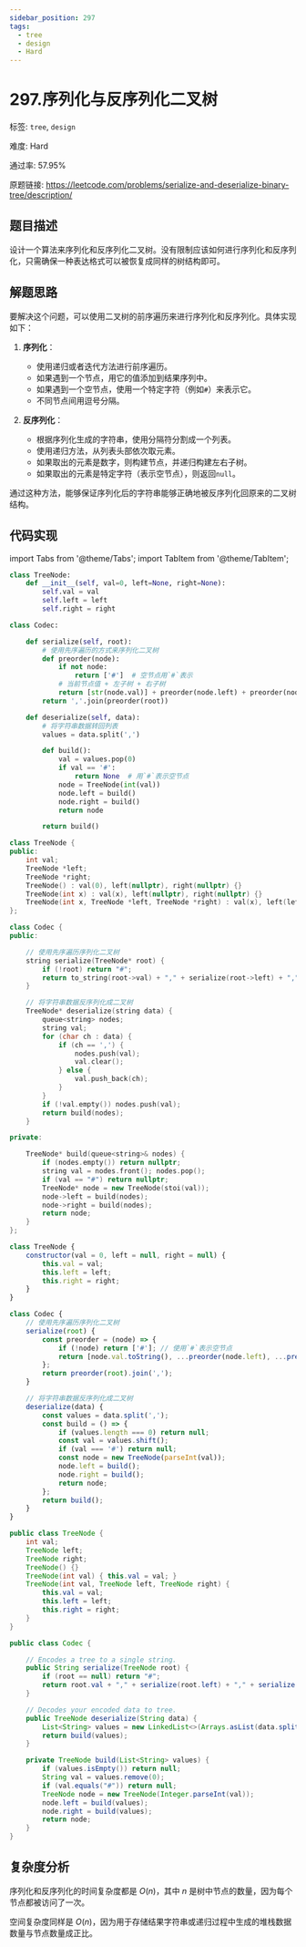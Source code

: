 ```yaml
---
sidebar_position: 297
tags:
  - tree
  - design
  - Hard
---
```


# 297.序列化与反序列化二叉树

标签: `tree`, `design`

难度: Hard

通过率: 57.95%

原题链接: https://leetcode.com/problems/serialize-and-deserialize-binary-tree/description/

## 题目描述
设计一个算法来序列化和反序列化二叉树。没有限制应该如何进行序列化和反序列化，只需确保一种表达格式可以被恢复成同样的树结构即可。

## 解题思路
要解决这个问题，可以使用二叉树的前序遍历来进行序列化和反序列化。具体实现如下：

1. **序列化**：
   - 使用递归或者迭代方法进行前序遍历。
   - 如果遇到一个节点，用它的值添加到结果序列中。
   - 如果遇到一个空节点，使用一个特定字符（例如`#`）来表示它。
   - 不同节点间用逗号分隔。

2. **反序列化**：
   - 根据序列化生成的字符串，使用分隔符分割成一个列表。
   - 使用递归方法，从列表头部依次取元素。
   - 如果取出的元素是数字，则构建节点，并递归构建左右子树。
   - 如果取出的元素是特定字符（表示空节点），则返回`null`。

通过这种方法，能够保证序列化后的字符串能够正确地被反序列化回原来的二叉树结构。

## 代码实现
import Tabs from '@theme/Tabs';
import TabItem from '@theme/TabItem';

<Tabs>
<TabItem value="python" label="Python">

```python
class TreeNode:
    def __init__(self, val=0, left=None, right=None):
        self.val = val
        self.left = left
        self.right = right

class Codec:

    def serialize(self, root):
        # 使用先序遍历的方式来序列化二叉树
        def preorder(node):
            if not node:
                return ['#']  # 空节点用`#`表示
            # 当前节点值 + 左子树 + 右子树
            return [str(node.val)] + preorder(node.left) + preorder(node.right)
        return ','.join(preorder(root))

    def deserialize(self, data):
        # 将字符串数据转回列表
        values = data.split(',')

        def build():
            val = values.pop(0)
            if val == '#':
                return None  # 用`#`表示空节点
            node = TreeNode(int(val))
            node.left = build()
            node.right = build()
            return node

        return build()
```

</TabItem>
<TabItem value="cpp" label="C++">

```cpp
class TreeNode {
public:
    int val;
    TreeNode *left;
    TreeNode *right;
    TreeNode() : val(0), left(nullptr), right(nullptr) {}
    TreeNode(int x) : val(x), left(nullptr), right(nullptr) {}
    TreeNode(int x, TreeNode *left, TreeNode *right) : val(x), left(left), right(right) {}
};

class Codec {
public:

    // 使用先序遍历序列化二叉树
    string serialize(TreeNode* root) {
        if (!root) return "#";
        return to_string(root->val) + "," + serialize(root->left) + "," + serialize(root->right);
    }

    // 将字符串数据反序列化成二叉树
    TreeNode* deserialize(string data) {
        queue<string> nodes;
        string val;
        for (char ch : data) {
            if (ch == ',') {
                nodes.push(val);
                val.clear();
            } else {
                val.push_back(ch);
            }
        }
        if (!val.empty()) nodes.push(val);
        return build(nodes);
    }

private:

    TreeNode* build(queue<string>& nodes) {
        if (nodes.empty()) return nullptr;
        string val = nodes.front(); nodes.pop();
        if (val == "#") return nullptr;
        TreeNode* node = new TreeNode(stoi(val));
        node->left = build(nodes);
        node->right = build(nodes);
        return node;
    }
};
```

</TabItem>
<TabItem value="javascript" label="JavaScript">

```javascript
class TreeNode {
    constructor(val = 0, left = null, right = null) {
        this.val = val;
        this.left = left;
        this.right = right;
    }
}

class Codec {
    // 使用先序遍历序列化二叉树
    serialize(root) {
        const preorder = (node) => {
            if (!node) return ['#']; // 使用`#`表示空节点
            return [node.val.toString(), ...preorder(node.left), ...preorder(node.right)];
        };
        return preorder(root).join(',');
    }

    // 将字符串数据反序列化成二叉树
    deserialize(data) {
        const values = data.split(',');
        const build = () => {
            if (values.length === 0) return null;
            const val = values.shift();
            if (val === '#') return null;
            const node = new TreeNode(parseInt(val));
            node.left = build();
            node.right = build();
            return node;
        };
        return build();
    }
}
```

</TabItem>
<TabItem value="java" label="Java">

```java
public class TreeNode {
    int val;
    TreeNode left;
    TreeNode right;
    TreeNode() {}
    TreeNode(int val) { this.val = val; }
    TreeNode(int val, TreeNode left, TreeNode right) {
        this.val = val;
        this.left = left;
        this.right = right;
    }
}

public class Codec {

    // Encodes a tree to a single string.
    public String serialize(TreeNode root) {
        if (root == null) return "#";
        return root.val + "," + serialize(root.left) + "," + serialize(root.right);
    }

    // Decodes your encoded data to tree.
    public TreeNode deserialize(String data) {
        List<String> values = new LinkedList<>(Arrays.asList(data.split(",")));
        return build(values);
    }

    private TreeNode build(List<String> values) {
        if (values.isEmpty()) return null;
        String val = values.remove(0);
        if (val.equals("#")) return null;
        TreeNode node = new TreeNode(Integer.parseInt(val));
        node.left = build(values);
        node.right = build(values);
        return node;
    }
}
```

</TabItem>
</Tabs>

## 复杂度分析
序列化和反序列化的时间复杂度都是 $O(n)$，其中 $n$ 是树中节点的数量，因为每个节点都被访问了一次。  
  
空间复杂度同样是 $O(n)$，因为用于存储结果字符串或递归过程中生成的堆栈数据数量与节点数量成正比。
